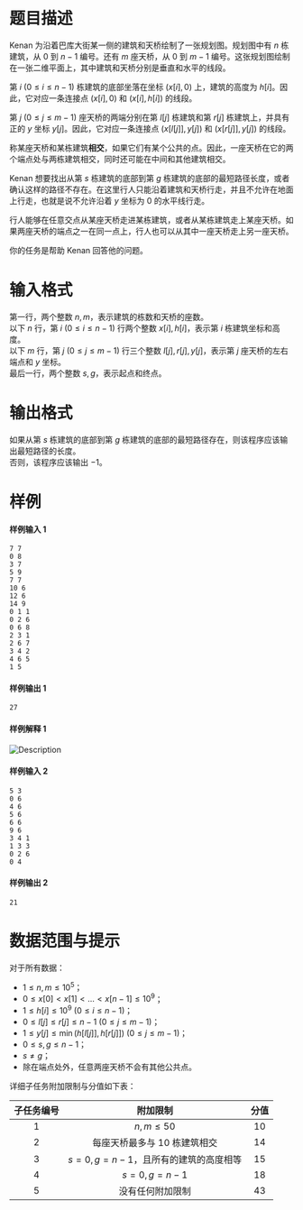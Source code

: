 
# 题目描述

Kenan 为沿着巴库大街某一侧的建筑和天桥绘制了一张规划图。规划图中有 $n$ 栋建筑，从 $0$ 到 $n-1$ 编号。还有 $m$ 座天桥，从 $0$ 到 $m-1$ 编号。这张规划图绘制在一张二维平面上，其中建筑和天桥分别是垂直和水平的线段。

第 $i\ (0 \le i \le n-1)$ 栋建筑的底部坐落在坐标 $(x[i],0)$ 上，建筑的高度为 $h[i]$。因此，它对应一条连接点 $(x[i],0)$ 和 $(x[i],h[i])$ 的线段。

第 $j\ (0 \le j \le m-1)$ 座天桥的两端分别在第 $l[j]$ 栋建筑和第 $r[j]$ 栋建筑上，并具有正的 $y$ 坐标 $y[j]$。因此，它对应一条连接点 $(x[l[j]],y[j])$ 和 $(x[r[j]],y[j])$ 的线段。

称某座天桥和某栋建筑**相交**，如果它们有某个公共的点。因此，一座天桥在它的两个端点处与两栋建筑相交，同时还可能在中间和其他建筑相交。

Kenan 想要找出从第 $s$ 栋建筑的底部到第 $g$ 栋建筑的底部的最短路径长度，或者确认这样的路径不存在。在这里行人只能沿着建筑和天桥行走，并且不允许在地面上行走，也就是说不允许沿着 $y$ 坐标为 $0$ 的水平线行走。

行人能够在任意交点从某座天桥走进某栋建筑，或者从某栋建筑走上某座天桥。如果两座天桥的端点之一在同一点上，行人也可以从其中一座天桥走上另一座天桥。

你的任务是帮助 Kenan 回答他的问题。

# 输入格式

第一行，两个整数 $n,m$，表示建筑的栋数和天桥的座数。  
以下 $n$ 行，第 $i\ (0 \le i \le n-1)$ 行两个整数 $x[i],h[i]$，表示第 $i$ 栋建筑坐标和高度。  
以下 $m$ 行，第 $j\ (0 \le j \le m-1)$ 行三个整数 $l[j],r[j],y[j]$，表示第 $j$ 座天桥的左右端点和 $y$ 坐标。  
最后一行，两个整数 $s,g$，表示起点和终点。

# 输出格式

如果从第 $s$ 栋建筑的底部到第 $g$ 栋建筑的底部的最短路径存在，则该程序应该输出最短路径的长度。  
否则，该程序应该输出 $-1$。

# 样例

#### 样例输入 1
```plain
7 7
0 8
3 7
5 9
7 7
10 6
12 6
14 9
0 1 1
0 2 6
0 6 8
2 3 1
2 6 7
3 4 2
4 6 5
1 5
```

#### 样例输出 1
```plain
27
```

#### 样例解释 1
![Description](/source/loj/3180/img/aHR0cHM6Ly9sb2otaW1nLnVweXVuLm1lbmNpLm1lbXNldDAuY24vMjAxOS8wOC8wOS81ZDRkNWE5MGE5ODJhLnBuZw==.png)

#### 样例输入 2
```plain
5 3
0 6
4 6
5 6
6 6
9 6
3 4 1
1 3 3
0 2 6
0 4
```

#### 样例输出 2
```plain
21
```

# 数据范围与提示

对于所有数据：
- $1 \le n,m \le 10^5$；
- $0 \le x[0] < x[1] < \dots < x[n-1] \le 10^9$；
- $1 \le h[i] \le 10^9\ (0 \le i \le n-1)$；
- $0 \le l[j] \le r[j] \le n-1\ (0 \le j \le m-1)$；
- $1 \le y[j] \le \min(h[l[j]],h[r[j]])\ (0 \le j \le m-1)$；
- $0 \le s,g \le n-1$；
- $s \ne g$；
- 除在端点处外，任意两座天桥不会有其他公共点。

详细子任务附加限制与分值如下表：

| 子任务编号 |                           附加限制                           | 分值 |
| :--------: | :----------------------------------------------------------: | :--: |
|    $1$     |                       $n,m \le 50$                           | $10$ |
|    $2$     |              每座天桥最多与 $10$ 栋建筑相交                      | $14$ |
|    $3$     |                   $s = 0, g = n-1$，且所有的建筑的高度相等       | $15$ |
|    $4$     |                   $s = 0, g = n-1$                           | $18$ |
|    $5$     |                      没有任何附加限制                           | $43$ |

